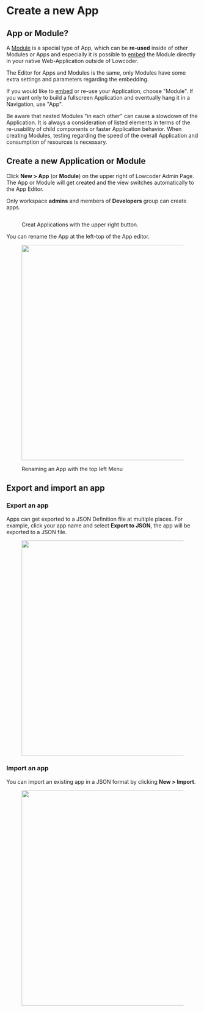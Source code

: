 # Create a new App

## App or Module?

A [Module](modules.md) is a special type of App, which can be **re-used** inside of other Modules or Apps and especially it is possible to [embed](../../publish-apps/embedd-an-app/) the Module directly in your native Web-Application outside of Lowcoder.&#x20;

The Editor for Apps and Modules is the same, only Modules have some extra settings and parameters regarding the embedding.

If you would like to [embed](../../publish-apps/embedd-an-app/) or re-use your Application, choose "Module". If you want only to build a fullscreen Application and eventually hang it in a Navigation, use "App".


Be aware that nested Modules "in each other" can cause a slowdown of the Application. It is always a consideration of listed elements in terms of the re-usability of child components or faster Application behavior. When creating Modules, testing regarding the speed of the overall Application and consumption of resources is necessary.


## Create a new Application or Module

Click **New > App** (or **Module**) on the upper right of Lowcoder Admin Page. The App or Module will get created and the view switches automatically to the App Editor.

Only workspace **admins** and members of **Developers** group can create apps.

<figure><img src="../../.gitbook/assets/Admin  Apps.png" alt=""><figcaption><p>Creat Applications with the upper right button.</p></figcaption></figure>



You can rename the App at the left-top of the App editor.

<figure><img src="../../.gitbook/assets/App Editor  Rename App.png" alt="" width="563"><figcaption><p>Renaming an App with the top left Menu</p></figcaption></figure>

## Export and import an app

### Export an app

Apps can get exported to a JSON Definition file at multiple places. For example, click your app name and select **Export to JSON**, the app will be exported to a JSON file.

<figure><img src="../../.gitbook/assets/App Editor  Export App (1).png" alt="" width="563"><figcaption></figcaption></figure>

### Import an app

You can import an existing app in a JSON format by clicking **New > Import**.

<figure><img src="../../.gitbook/assets/App Editor  Import App (1).png" alt="" width="563"><figcaption></figcaption></figure>
